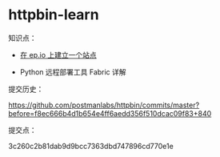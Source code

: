 # httpbin-learn

知识点：

* [在 ep.io 上建立一个站点](https://www.cnblogs.com/goodspeed/archive/2011/11/11/epio.html)

* Python 远程部署工具 Fabric 详解

提交历史：

https://github.com/postmanlabs/httpbin/commits/master?before=f8ec666b4d1b654e4ff6aedd356f510dcac09f83+840

提交点：

3c260c2b81dab9d9bcc7363dbd747896cd770e1e
